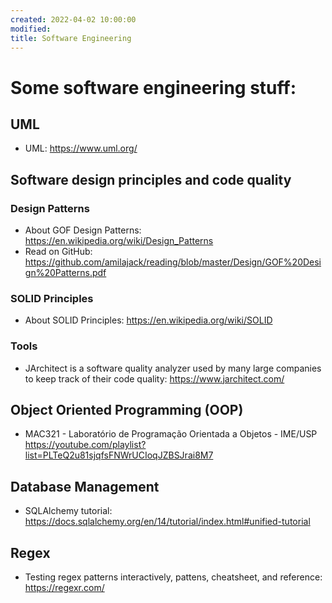 ```yaml
---
created: 2022-04-02 10:00:00
modified:
title: Software Engineering
---
```


# Some software engineering stuff:

## UML

- UML: https://www.uml.org/

## Software design principles and code quality

### Design Patterns

- About GOF Design Patterns: https://en.wikipedia.org/wiki/Design_Patterns
- Read on GitHub: https://github.com/amilajack/reading/blob/master/Design/GOF%20Design%20Patterns.pdf

### SOLID Principles

- About SOLID Principles: https://en.wikipedia.org/wiki/SOLID

### Tools

- JArchitect is a software quality analyzer used by many large companies to keep track of their code quality: https://www.jarchitect.com/

## Object Oriented Programming (OOP)

- MAC321 - Laboratório de Programação Orientada a Objetos - IME/USP https://youtube.com/playlist?list=PLTeQ2u81sjqfsFNWrUCIoqJZBSJrai8M7

## Database Management

- SQLAlchemy tutorial: https://docs.sqlalchemy.org/en/14/tutorial/index.html#unified-tutorial

## Regex

- Testing regex patterns interactively, pattens, cheatsheet, and reference: https://regexr.com/

